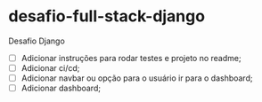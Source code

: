 # desafio-full-stack-django
Desafio Django

- [ ] Adicionar instruções para rodar testes e projeto no readme;
- [ ] Adicionar ci/cd;
- [ ] Adicionar navbar ou opção para o usuário ir para o dashboard;
- [ ] Adicionar dashboard;